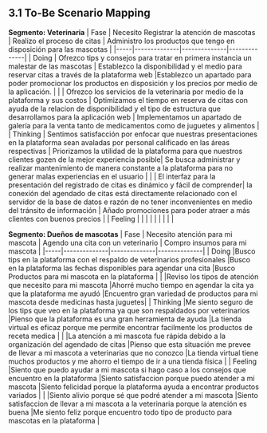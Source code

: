 ## 3.1 To-Be Scenario Mapping

**Segmento: Veterinaria**
| Fase | Necesito Registrar la atención de mascotas | Realizo el proceso de citas | Administro los productos que tengo en disposición para las mascotas |
|-----|--------------|--------------|--------------|
| Doing 	| Ofrezco tips y consejos para tratar en primera instancia un malestar de las mascotas	| Establezco la disponibilidad y el medio para reservar citas a través de la plataforma web 	|Establezco un apartado para poder promocionar los productos en disposición y los precios por medio de la aplicación. |
| 			| Ofrezco los servicios de la veterinaria por medio de la plataforma y sus costos	| Optimizamos el tiempo en reserva de citas con ayuda de la relacion de disponibilidad y el tipo de estructura que desarrollamos para la aplicación web	|	Implementamos un apartado de galería para la venta tanto de medicamentos como de juguetes y alimentos |
| Thinking  | Sentimos satisfacción por enfocar que nuestras presentaciones en la plataforma sean avaladas por personal calificado en las áreas respectivas	|	Priorizamos la utilidad de la plataforma para que nuestros clientes gozen de la mejor experiencia posible|	Se busca administrar y realizar mantenimiento de manera constante a la plataforma para no generar malas experiencias en el usuario |
| 			|	El interfaz para la presentación del registrado de citas es dinámico y fácil de comprender| la conexión del agendado de citas está directamente relacionado con el servidor de la base de datos e razón de no tener inconvenientes en medio del tránsito de información	|	Añado promociones para poder atraer a más clientes con buenos precios |
| Feeling   |	| 	|	 | 
|			|	|	|	 |

**Segmento: Dueños de mascotas**
| Fase | Necesito atención para mi mascota | Agendo una cita con un veterinario | Compro insumos para mi mascota |
|-----|--------------|--------------|--------------|
| Doing 	|Busco tips en la plataforma con el respaldo de veterinarios profesionales	|Busco en la plataforma las fechas disponibles para agendar una cita	|Busco Productos para mi mascota en la plataforma |
| 			|Reviso los tipos de atención que necesito para mi mascota 	|Ahorré mucho tiempo en agendar la cita ya que la plataforma me ayudó |Encuentro gran variedad de productos para mi mascota desde medicinas hasta juguetes|
| Thinking  |Me siento seguro de los tips que veo en la plataforma ya que son respaldados por veterinarios	|Pienso que la plataforma es una gran herramienta de ayuda	|La tienda virtual es eficaz porque me permite encontrar facilmente los productos de receta medica |
| 			|La atención a mi mascota fue rápida debido a la organización del agendado de citas	|Pienso que esta situación me prevee de llevar a mi mascota a veterinarias que no conozco	|La tienda virtual tiene muchos productos y me ahorro el tiempo de ir a una tienda física |
| Feeling   |Siento que puedo ayudar a mi mascota si hago caso a los consejos que encuentro en la plataforma	|Siento satisfaccion porque puedo atender a mi mascota 	|Siento felicidad porque la plataforma ayuda a encontrar productos variados | 
|			|Siento alivio porque sé que podré atender a mi mascota	|Siento satisfaccion de llevar a mi mascota a la veterinaria porque la atención es buena	|Me siento feliz porque encuentro todo tipo de producto para mascotas en la plataforma	|
